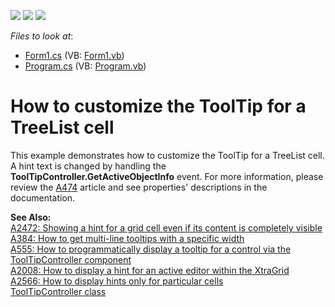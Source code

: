 <!-- default badges list -->
![](https://img.shields.io/endpoint?url=https://codecentral.devexpress.com/api/v1/VersionRange/128637428/10.1.6%2B)
[![](https://img.shields.io/badge/Open_in_DevExpress_Support_Center-FF7200?style=flat-square&logo=DevExpress&logoColor=white)](https://supportcenter.devexpress.com/ticket/details/E580)
[![](https://img.shields.io/badge/📖_How_to_use_DevExpress_Examples-e9f6fc?style=flat-square)](https://docs.devexpress.com/GeneralInformation/403183)
<!-- default badges end -->
<!-- default file list -->
*Files to look at*:

* [Form1.cs](./CS/Form1.cs) (VB: [Form1.vb](./VB/Form1.vb))
* [Program.cs](./CS/Program.cs) (VB: [Program.vb](./VB/Program.vb))
<!-- default file list end -->
# How to customize the ToolTip for a TreeList cell


<p>This example demonstrates how to customize the ToolTip for a TreeList cell. A hint text is changed by handling the <strong>ToolTipController.GetActiveObjectInfo</strong> event. For more information, please review the <a href="https://www.devexpress.com/Support/Center/p/A474">A474</a> article and see properties' descriptions in the documentation.</p>
<p><strong>See Also:</strong><br /><a href="https://www.devexpress.com/Support/Center/p/A2472">A2472: Showing a hint for a grid cell even if its content is completely visible</a> <br /><a href="https://www.devexpress.com/Support/Center/p/A384">A384: How to get multi-line tooltips with a specific width</a> <br /><a href="https://www.devexpress.com/Support/Center/p/A555">A555: How to programmatically display a tooltip for a control via the ToolTipController component</a> <br /><a href="https://www.devexpress.com/Support/Center/p/A2008">A2008: How to display a hint for an active editor within the XtraGrid</a> <br /><a href="https://www.devexpress.com/Support/Center/p/A2566">A2566: How to display hints only for particular cells</a> <br /> <a href="http://documentation.devexpress.com/#WindowsForms/clsDevExpressUtilsToolTipControllertopic"><u>ToolTipController class</u></a></p>

<br/>



